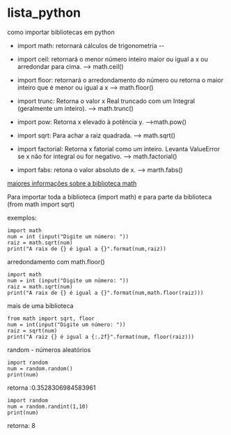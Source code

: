 # lista_python

como importar bibliotecas em python

* import math: retornará  cálculos de trigonometria --

* import ceil: retornará o menor número inteiro maior ou igual a x ou arredondar para cima. --> math.ceil()

* import floor: retornará  o arredondamento do número ou retorna o maior inteiro que é menor ou igual a x --> math.floor()

* import trunc: Retorna o valor x Real truncado com um Integral (geralmente um inteiro). --> math.trunc()

* import pow: Retorna x elevado à potência y. -->math.pow()

* import sqrt: Para achar a raiz quadrada. --> math.sqrt()

* import factorial: Retorna x fatorial como um inteiro. Levanta ValueError se x não for integral ou for negativo. --> math.factorial()

* import fabs: retona o valor absoluto de x. --> marth.fabs()

[maiores informações sobre a biblioteca math](https://docs.python.org/pt-br/3/library/math.html?highlight=math)

Para importar toda a biblioteca (import math) e  para parte da biblioteca (from math import sqrt)

exemplos: 
````
import math
num = int (input("Digite um número: "))
raiz = math.sqrt(num)
print("A raix de {} é igual a {}".format(num,raiz))

````

arredondamento com math.floor()


````
import math
num = int (input("Digite um número: "))
raiz = math.sqrt(num)
print("A raix de {} é igual a {}".format(num,math.floor(raiz)))

````
mais de uma biblioteca

````
from math import sqrt, floor
num = int(input("Digite um número: "))
raiz = sqrt(num)
print("A raiz {} é igual a {:.2f}".format(num, floor(raiz)))

````
random - números aleatórios

````
import random
num = random.random()
print(num)
````
retorna :0.3528306984583961
````
import random
num = random.randint(1,10)
print(num)
````
retorna: 8


